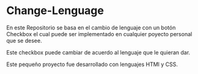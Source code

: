 # Change-Lenguage
En este Repositorio se basa en el cambio de lenguaje con un botón Checkbox el cual puede ser implementado en
cualquier poyecto personal que se desee.

Este checkbox puede cambiar de acuerdo al lenguaje que le quieran dar.

Este pequeño proyecto fue desarrollado con lenguajes HTMl y CSS.
